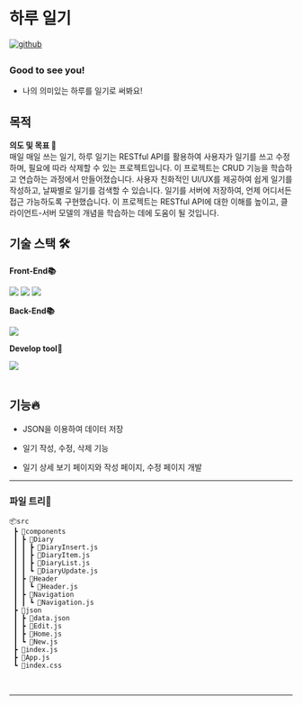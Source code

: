 # 하루 일기

<a href="https://github.com/Minminjamin" target="_blank">
<img src=https://img.shields.io/badge/github-%2324292e.svg?&style=for-the-badge&logo=github&logoColor=white alt=github style="margin-bottom: 5px;" />
</a>

### Good to see you!

- 나의 의미있는 하루를 일기로 써봐요!

## 목적

**의도 및 목표 📌**  
매일 매일 쓰는 일기, 하루 일기는 RESTful API를 활용하여 사용자가 일기를 쓰고 수정하며, 필요에 따라 삭제할 수 있는 프로젝트입니다. 이 프로젝트는 CRUD 기능을 학습하고 연습하는 과정에서 만들어졌습니다. 사용자 친화적인 UI/UX를 제공하여 쉽게 일기를 작성하고, 날짜별로 일기를 검색할 수 있습니다. 일기를 서버에 저장하여, 언제 어디서든 접근 가능하도록 구현했습니다. 이 프로젝트는 RESTful API에 대한 이해를 높이고, 클라이언트-서버 모델의 개념을 학습하는 데에 도움이 될 것입니다.
<br/>

## 기술 스택 🛠

**Front-End📚**

<div>
	<img  src="https://img.shields.io/badge/React-61DAFB?style=for-the-badge&logo=React&logoColor=white">  
	<img  src="https://img.shields.io/badge/Tailwind CSS-06B6D4?style=for-the-badge&logo=React&logoColor=white">  
		<img  src="https://img.shields.io/badge/JavaScript-F7DF1E?style=for-the-badge&logo=React&logoColor=white">  
</div>

**Back-End📚**

<div>
	<img  src="https://img.shields.io/badge/JSON-000000?style=for-the-badge&logo=React&logoColor=white">  
</div>

**Develop tool🔧**

<div>
	<img  src="https://img.shields.io/badge/Visual Studio Code-007ACC?style=for-the-badge&logo=React&logoColor=white">  
</div>

<br/>

## 기능🔥

- JSON을 이용하여 데이터 저장

- 일기 작성, 수정, 삭제 기능

- 일기 상세 보기 페이지와 작성 페이지, 수정 페이지 개발

---

### 파일 트리🎄

```
📦src
 ┣ 📂components
 ┃ ┣ 📂Diary
 ┃ ┃ ┣ 📜DiaryInsert.js
 ┃ ┃ ┣ 📜DiaryItem.js
 ┃ ┃ ┣ 📜DiaryList.js
 ┃ ┃ ┗ 📜DiaryUpdate.js
 ┃ ┣ 📂Header
 ┃ ┃ ┗ 📜Header.js
 ┃ ┣ 📂Navigation
 ┃ ┃ ┗ 📜Navigation.js
 ┣ 📂json
 ┃ ┣ 📜data.json
 ┃ ┣ 📜Edit.js
 ┃ ┣ 📜Home.js
 ┃ ┗ 📜New.js
 ┣ 📜index.js
 ┣ 📜App.js
 ┗ 📜index.css

```

<br/>

---
